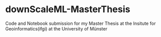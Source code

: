 # downScaleML-MasterThesis
Code and Notebook submission for my Master Thesis at the Insitute for Geoinformatics(ifgi) at the University of Münster

